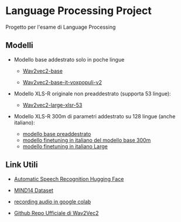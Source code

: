 # Language Processing Project

Progetto per l'esame di Language Processing

## Modelli

- Modello base addestrato solo in poche lingue

  - [Wav2vec2-base](https://huggingface.co/facebook/wav2vec2-base)

  - [Wav2vec2-base-it-voxpopuli-v2](https://huggingface.co/facebook/wav2vec2-base-it-voxpopuli-v2)

- Modello XLS-R originale non preaddestrato (supporta 53 lingue):

  - [Wav2vec2-large-xlsr-53](https://huggingface.co/facebook/wav2vec2-large-xlsr-53)

- Modello XLS-R 300m di parametri addestrato su 128 lingue (anche italiano):

  - [modello base preaddestrato](https://huggingface.co/facebook/wav2vec2-xls-r-300m)
  - [modello finetuning in italiano del modello base 300m](https://huggingface.co/dbdmg/wav2vec2-xls-r-300m-italian)
  - [modello finetuning in italiano Large](https://huggingface.co/facebook/wav2vec2-large-xlsr-53-italian)

## Link Utili

- [Automatic Speech Recognition Hugging Face ](https://huggingface.co/docs/transformers/tasks/asr)

- [MIND14 Dataset](https://huggingface.co/datasets/PolyAI/minds14)

- [recording audio in google colab](https://gist.github.com/korakot/c21c3476c024ad6d56d5f48b0bca92be)

- [Github Repo Ufficiale di Wav2Vec2](https://github.com/huggingface/transformers/tree/main/examples/pytorch/speech-recognition)
